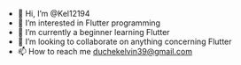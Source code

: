 - 👋 Hi, I’m @Kel12194
- 👀 I’m interested in Flutter programming
- 🌱 I’m currently a beginner learning Flutter
- 💞️ I’m looking to collaborate on anything concerning Flutter
- 📫 How to reach me duchekelvin39@gmail.com
